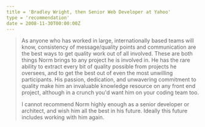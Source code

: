 ```yaml
---
title = 'Bradley Wright, then Senior Web Developer at Yahoo'
type = 'recommendation'
date = 2008-11-30T00:00:00Z
---
```


> As anyone who has worked in large, internationally based teams will know,
> consistency of message/quality points and communication are the best ways to
> get quality work out of all involved. These are both things Norm brings to
> any project he is involved in. He has the rare ability to extract every bit
> of quality possible from projects he oversees, and to get the best out of
> even the most unwilling participants. His passion, dedication, and
> unwavering commitment to quality make him an invaluable knowledge resource
> on any front end project, although in a crunch you'd want him on your coding
> team too.
> 
> I cannot recommend Norm highly enough as a senior developer or architect,
> and wish him all the best in his future. Ideally this future includes
> working with him again.
